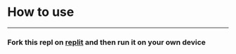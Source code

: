 <h1>How to use</h1>
<hr>
<h3>Fork this repl on <a href = "https://replit.com/@SuperSaiyanCoding/Weather-app?v=1#index.js">replit</a> and then run it on your own device</h3>
